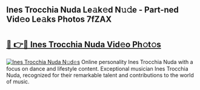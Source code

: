 ## Ines Trocchia Nuda Le𝚊k𝚎d N𝚞𝚍e - Part-ned Vid𝚎o Le𝚊ks Photos 7fZAX

# <h2><a href="http://fbeovda.evod.top/?m=Ines+Trocchia+Nuda">🔗 👉🔴 Ines Trocchia Nuda Vid𝚎o Ph𝚘t𝚘s</a></h2>

[![Ines Trocchia Nuda N𝚞d𝚎s](https://i.imgur.com/8V9OHl7.gif)](http://fbeovda.evod.top/?m=Ines+Trocchia+Nuda)
Online personality Ines Trocchia Nuda with a focus on dance and lifestyle content. Exceptional musician Ines Trocchia Nuda, recognized for their remarkable talent and contributions to the world of music. 

